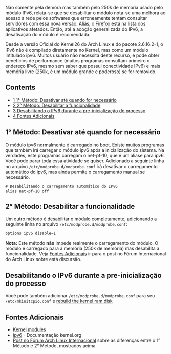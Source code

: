 Não somente pela demora mas também pelo 250k de memória usado pelo módulo IPv6, relata-se que se desabilitar o módulo nota-se uma melhora ao acesso a rede pelos softwares que erroneamente tentam consultar servidores com essa nova versão. Aliás, o [Firefox](/index.php/Firefox "Firefox") está na lista dos aplicativos afetados. Então, até a adoção generalizada do IPv6, a desativação do módulo é recomendada.

Desde a versão Oficial do Kernel26 do Arch Linux e do pacote 2.6.16.2-1, o IPv6 não é compilado diretamente no Kernel, mas como um módulo intitulado ipv6\. Muitos usuário não necessita deste recurso, e pode obter benefícios de performance (muitos programas consultam primeiro o endereço IPv6, mesmo sem saber que possui conectividade IPv6) e mais memória livre (250k, é um módulo grande e poderoso) se for removido.

## Contents

*   [1 1° Método: Desativar até quando for necessário](#1.C2.B0_M.C3.A9todo:_Desativar_at.C3.A9_quando_for_necess.C3.A1rio)
*   [2 2° Método: Desabilitar a funcionalidade](#2.C2.B0_M.C3.A9todo:_Desabilitar_a_funcionalidade)
*   [3 Desabilitando o IPv6 durante a pre-inicialização do processo](#Desabilitando_o_IPv6_durante_a_pre-inicializa.C3.A7.C3.A3o_do_processo)
*   [4 Fontes Adicionais](#Fontes_Adicionais)

## 1° Método: Desativar até quando for necessário

O módulo ipv6 normalmente é carregado no boot. Existe muitos programas que também irá carregar o módulo ipv6 após a inicialização do sistema. Na verdades, este programas carregam o net-pf-10, que é um aliase para ipv6\. Você pode parar toda essa atividade se quiser. Adicionado a seguinte linha no arquivo `/etc/modprobe.d/modprobe.conf` irá desativar o carregamento automático do ipv6, mas ainda permite o carregamento manual se necessário.

```
# Desabilitando o carregamento automático do IPv6
alias net-pf-10 off

```

## 2° Método: Desabilitar a funcionalidade

Um outro método é desabilitar o módulo completamente, adicionando a seguinte linha no arquivo `/etc/modprobe.d/modprobe.conf`:

```
options ipv6 disable=1

```

**Nota:** Este método **não** impede realmente o carregamento do módulo. O módulo é carregado para a memória (250k de memória) mas desabilita a funcionalidade. Veja [Fontes Adicionais](#Additional_resources) ir para o post no Fórum Internacional do Arch Linux sobre está discursão.

## Desabilitando o IPv6 durante a pre-inicialização do processo

Você pode também adicionar `/etc/modprobe.d/modprobe.conf` para seu `/etc/mkinitcpio.conf` e [rebuild the kernel ram disk](/index.php/Mkinitcpio#Image_creation_and_activation "Mkinitcpio")

## Fontes Adicionais

*   [Kernel modules](/index.php/Kernel_modules "Kernel modules")
*   [ipv6](https://www.kernel.org/doc/Documentation/networking/ipv6.txt) - Documentação kernel.org
*   [Post no Fórum Arch Linux Internacional](https://bbs.archlinux.org/viewtopic.php?pid=901860) sobre as diferenças entre o 1° Método e 2° Método, mostrados acima.